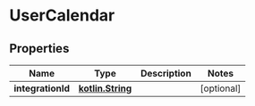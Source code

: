 # UserCalendar

## Properties
Name | Type | Description | Notes
------------ | ------------- | ------------- | -------------
**integrationId** | [**kotlin.String**](.md) |  |  [optional]
